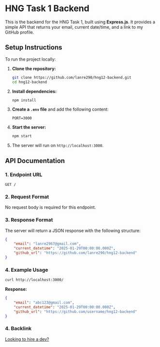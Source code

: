 # HNG Task 1 Backend

This is the backend for the HNG Task 1, built using **Express.js**. It provides a simple API that returns your email, current date/time, and a link to my GitHub profile.

## Setup Instructions

To run the project locally:

1. **Clone the repository:**
   ```bash
   git clone https://github.com/lanre290/hng12-backend.git
   cd hng12-backend
   ```

2. **Install dependencies:**
   ```bash
   npm install
   ```

3. **Create a `.env` file** and add the following content:
   ```
   PORT=3000
   ```

4. **Start the server:**
   ```bash
   npm start
   ```

5. The server will run on `http://localhost:3000`.

## API Documentation

### 1. Endpoint URL

`GET /`

### 2. Request Format

No request body is required for this endpoint.

### 3. Response Format

The server will return a JSON response with the following structure:

```json
{
    "email": "lanre2967@gmail.com",
    "current_datetime": "2025-01-29T00:00:00.000Z",
    "github_url": "https://github.com/lanre290/hng12-backend"
}
```

### 4. Example Usage

```bash
curl http://localhost:3000/
```

**Response:**
```json
{
    "email": "abc123@gmail.com",
    "current_datetime": "2025-01-29T00:00:00.000Z",
    "github_url": "https://github.com/username/hng12-backend"
}
```

### 4. Backlink

[Looking to hire a dev?](https://hng.tech/hire/nodejs-developers)